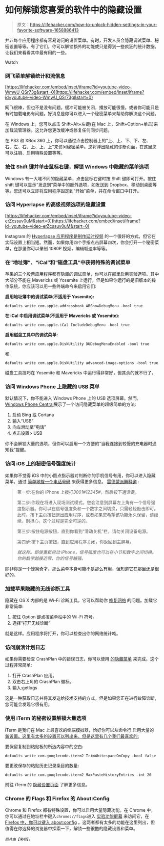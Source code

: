 # 如何解锁您喜爱的软件中的隐藏设置

> 原文：<https://lifehacker.com/how-to-unlock-hidden-settings-in-your-favorite-software-1658886413>

并非每个应用程序都有容易访问的设置菜单。有时，开发人员会隐藏调试菜单、秘密设置等等。有了它们，你可以解锁额外的功能或只是得到一些疯狂的统计数据。让我们来看看其中最有用的一些。

Watch

### 网飞菜单解锁统计和流信息

 [https://lifehacker.com/embed/inset/iframe?id=youtube-video-WmwU_QSr73g&start=0](https://lifehacker.com/embed/inset/iframe?id=youtube-video-WmwU_QSr73g&start=0) 

网飞很棒，但也不是没有问题。缓冲可能被关闭，播放可能很慢，或者你可能只是有时加载电影有问题。好消息是你可以进入一个秘密菜单来帮助你解决这个问题。

在 Windows 上，您可以点击 Shift+Alt+左键(在 Mac 上，Shift+Option+单击)来加载流管理器。这允许您更改缓冲或修复任何同步问题。

在 PS3 和 XBox 360 上，你可以通过点击控制器上的“上、上、下、下、左、右、左、右、上、上、上”来访问秘密菜单。您将弹出隐藏的诊断页面，在这里您可以注销、启用特殊设置等等。

### 按住 Shift 键并单击鼠标右键，解锁 Windows 中隐藏的菜单选项

Windows 有一大堆不同的隐藏菜单，点击鼠标右键时按 Shift 键即可打开。按住 shift 键可以显示“发送到”菜单中的额外选项，如发送到 Dropbox、移动到桌面等等。您还可以立即将应用程序固定到“开始”菜单，并在命令窗口中打开。

### 访问 Hyperlapse 的高级视频选项的隐藏设置

 [https://lifehacker.com/embed/inset/iframe?id=youtube-video-erZcssuv0uM&start=0](https://lifehacker.com/embed/inset/iframe?id=youtube-video-erZcssuv0uM&start=0) 

Instagram 的 [Hyperlapse 应用程序是制作延时视频](https://lifehacker.com/instagram-releases-hyperlapse-creates-dead-simple-time-1626944135) 的一个很好的方式，但它在实际设置上相当短。然而，如果你用四个手指点击屏幕四次，你会打开一个秘密菜单，在那里你可以录制 1080P 视频，编辑帧速率等等。

### 在“地址簿”、“iCal”和“磁盘工具”中获得特殊的调试菜单

苹果的三个股票应用程序都有隐藏的调试菜单，你可以在那里启用实验选项。其中大部分不能在 Mavericks 或 Yosemite 上运行，但是如果你运行的是旧版本的操作系统，你应该可以用一些终端命令来启用它们:

**启用地址簿中的调试菜单(不适用于 Yosemite):**

```
defaults write com.apple.addressbook ABShowDebugMenu -bool true
```

**在 iCal 中启用调试菜单(不适用于 Mavericks 或 Yosemite):**

```
defaults write com.apple.iCal IncludeDebugMenu -bool true
```

**启用磁盘工具中的调试菜单:**

```
defaults write com.apple.DiskUtility DUDebugMenuEnabled -bool true
```

和

```
defaults write com.apple.DiskUtility advanced-image-options -bool true
```

磁盘工具技巧在 Yosemite 和 Mavericks 中运行得非常好，但其余的就不行了。

### 访问 Windows Phone 上隐藏的 USB 菜单

默认情况下，你不能进入 Windows Phone 上的 USB 选项屏幕。然而，[Windows Phone Central](http://www.windowscentral.com/bing-search-reveals-hidden-usb-settings-windows-phone-81)展示了一个访问隐藏菜单的超级简单的方法:

1.  启动 Bing 或 Cortana
2.  输入“USB”
3.  向左滑动至“电话”
4.  点击设置> USB

你不会解锁大量的选项，但你可以启用一个方便的“当我连接到较慢的充电器时通知我”提醒。

### 访问 iOS 上的秘密信号强度统计

如果你不觉得 iOS 中的小圆点指示器对判断你的手机信号有用，你可以进入隐藏菜单，通过 [简单地拨一个电话号码](http://lifehacker.com/see-the-actual-signal-strength-on-your-iphone-or-androi-5929546) 来获得更多信息。 [雷德蒙派解释道](http://www.redmondpie.com/how-strong-is-your-iphone-signal-find-out-now-no-jailbreak-required/) :

> 第一步:在你的 iPhone 上拨打*3001#12345#*，然后按下通话键。
> 
> 第二步:你现在将进入现场测试模式。您会注意到屏幕左上角有一个信号强度指示器。你可以在信号强度条和一个数字之间切换，只需轻轻敲击即可。此时，按下主页按钮退出应用程序，或者如果您希望该功能永久保留，请继续。别担心，这个过程是完全可逆的。
> 
> 第三步:按住电源按钮，直到你看到“滑动关机”栏。请勿关闭设备电源。
> 
> 第四步:按下主页按钮，直到应用程序关闭，你返回到主屏幕。
> 
> *就这样。即使重新启动 iPhone，信号强度也可以在小节和数字之间切换。你的数字越接近零，你的信号越强。*

除非你是一个蜂窝奇才，那么菜单本身可能不是那么有用，但知道它在那里还是很好的。

### 加载苹果隐藏的无线诊断工具

隐藏在 OS X 内部的是 Wi-Fi 诊断工具，它可以帮助你 [修复网络](http://lifehacker.com/optimize-your-wi-fi-network-with-macs-hidden-diagnostic-5931280) 的问题。加载它非常简单:

1.  按住 Option 键点按菜单栏中的 Wi-Fi 符号。
2.  选择“打开无线诊断”

就是这样。应用程序将打开，你可以检查出你的网络统计吨。

### 访问崩溃计划日志

如果你需要检查 CrashPlan 中的错误日志，你可以使用 [的隐藏菜单](http://support.code42.com/CrashPlan/Latest/Troubleshooting/Sending_CrashPlan_Log_Files_To_Support) 来完成。这个过程非常简单:

1.  打开 CrashPlan 应用。
2.  双击右上角的 CrashPlan 徽标。
3.  输入:getlogs

这是一种获取日志并将其发送给技术支持的方式，但是如果您正在进行故障诊断，您可能会发现它很有用。

### 使用 iTerm 的秘密设置解锁大量选项

iTerm 是我们在 Mac 上最喜欢的终端模拟器，恰好你可以从命令行 启用大量的 [新设置。这里有太多的设置可以列出来，但是这里有几个我们最喜欢的:](https://iterm2.com/documentation-hidden-settings.html)

要保留复制到粘贴板的所选内容中的空白:

```
defaults write com.googlecode.iterm2 TrimWhitespaceOnCopy -bool false
```

要更改保存的粘贴历史记录条目的数量:

```
defaults write com.googlecode.iterm2 MaxPasteHistoryEntries -int 20
```

前往 iTerm 的 [隐藏设置页面](https://iterm2.com/documentation-hidden-settings.html) 了解更多信息。

### Chrome 的 Flags 和 Firefox 的 About:Config

Chrome 和 Firefox 都有特殊设置，你可以启用大量隐藏功能。在 Chrome 中，你可以通过在地址栏中键入`chrome://flags`进入 [实验功能屏幕](https://lifehacker.com/the-best-experimental-chrome-features-you-should-check-478620752) 来访问它，在 [Firefox 中，你可以键入 about:config](http://lifehacker.com/the-best-about-config-tweaks-that-make-firefox-better-1442137111) 。这两者都有太多的功能在这里列出，但值得在你选择的浏览器中探索一下，解锁一些很酷的隐藏设置和菜单。

<small>*照片由*</small><small>*【来吧】*</small>*，*